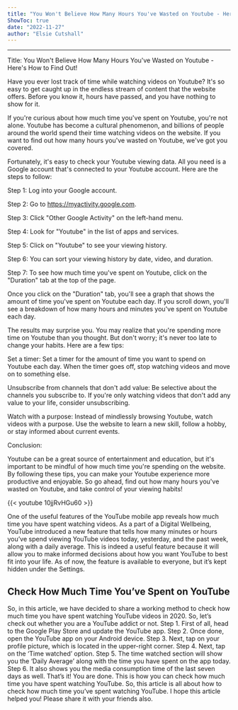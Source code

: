 ```yaml
---
title: "You Won't Believe How Many Hours You've Wasted on Youtube - Here's How to Find Out!"
ShowToc: true 
date: "2022-11-27"
author: "Elsie Cutshall"
---
```

*****
Title: You Won't Believe How Many Hours You've Wasted on Youtube - Here's How to Find Out!

Have you ever lost track of time while watching videos on Youtube? It's so easy to get caught up in the endless stream of content that the website offers. Before you know it, hours have passed, and you have nothing to show for it. 

If you're curious about how much time you've spent on Youtube, you're not alone. Youtube has become a cultural phenomenon, and billions of people around the world spend their time watching videos on the website. If you want to find out how many hours you've wasted on Youtube, we've got you covered. 

Fortunately, it's easy to check your Youtube viewing data. All you need is a Google account that's connected to your Youtube account. Here are the steps to follow:

Step 1: Log into your Google account.

Step 2: Go to https://myactivity.google.com.

Step 3: Click "Other Google Activity" on the left-hand menu.

Step 4: Look for "Youtube" in the list of apps and services.

Step 5: Click on "Youtube" to see your viewing history.

Step 6: You can sort your viewing history by date, video, and duration.

Step 7: To see how much time you've spent on Youtube, click on the "Duration" tab at the top of the page. 

Once you click on the "Duration" tab, you'll see a graph that shows the amount of time you've spent on Youtube each day. If you scroll down, you'll see a breakdown of how many hours and minutes you've spent on Youtube each day. 

The results may surprise you. You may realize that you're spending more time on Youtube than you thought. But don't worry; it's never too late to change your habits. Here are a few tips:

Set a timer: Set a timer for the amount of time you want to spend on Youtube each day. When the timer goes off, stop watching videos and move on to something else. 

Unsubscribe from channels that don't add value: Be selective about the channels you subscribe to. If you're only watching videos that don't add any value to your life, consider unsubscribing.

Watch with a purpose: Instead of mindlessly browsing Youtube, watch videos with a purpose. Use the website to learn a new skill, follow a hobby, or stay informed about current events. 

Conclusion:

Youtube can be a great source of entertainment and education, but it's important to be mindful of how much time you're spending on the website. By following these tips, you can make your Youtube experience more productive and enjoyable. So go ahead, find out how many hours you've wasted on Youtube, and take control of your viewing habits!

{{< youtube 10jjRvHGu60 >}} 



One of the useful features of the YouTube mobile app reveals how much time you have spent watching videos. As a part of a Digital Wellbeing, YouTube introduced a new feature that tells how many minutes or hours you’ve spend viewing YouTube videos today, yesterday, and the past week, along with a daily average.
This is indeed a useful feature because it will allow you to make informed decisions about how you want YouTube to best fit into your life. As of now, the feature is available to everyone, but it’s kept hidden under the Settings.

 
## Check How Much Time You’ve Spent on YouTube


So, in this article, we have decided to share a working method to check how much time you have spent watching YouTube videos in 2020. So, let’s check out whether you are a YouTube addict or not.
Step 1. First of all, head to the Google Play Store and update the YouTube app.
Step 2. Once done, open the YouTube app on your Android device.
Step 3. Next, tap on your profile picture, which is located in the upper-right corner.
Step 4. Next, tap on the ‘Time watched’ option.
Step 5. The time watched section will show you the ‘Daily Average’ along with the time you have spent on the app today.
Step 6. It also shows you the media consumption time of the last seven days as well.
That’s it! You are done. This is how you can check how much time you have spent watching YouTube.
So, this article is all about how to check how much time you’ve spent watching YouTube. I hope this article helped you! Please share it with your friends also.




